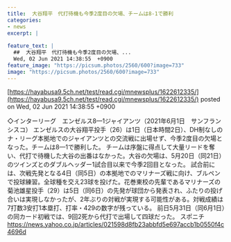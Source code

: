 ```yaml
---
title:  大谷翔平　代打待機も今季2度目の欠場、チームは8-1で勝利  
categories:
- news
excerpt: |
  
feature_text: |
  ##  大谷翔平　代打待機も今季2度目の欠場、...
  Wed, 02 Jun 2021 14:38:55  +0900
feature_image: "https://picsum.photos/2560/600?image=733"
image: "https://picsum.photos/2560/600?image=733"
---
```


[https://hayabusa9.5ch.net/test/read.cgi/mnewsplus/1622612335/](https://hayabusa9.5ch.net/test/read.cgi/mnewsplus/1622612335/)
posted on Wed, 02 Jun 2021 14:38:55  +0900

<!--more-->

◇インターリーグ　エンゼルス8—1ジャイアンツ（2021年6月1日　サンフランシスコ） エンゼルスの大谷翔平投手（26）は1日（日本時間2日）、DH制なしのナ・リーグ本拠地でのジャイアンツとの交流戦に出場せず、今季2度目の欠場となった。チームは8—1で勝利した。 チームは序盤に得点して大量リードを奪い、代打で待機した大谷の出番はなかった。大谷の欠場は、5月20日（同21日）のツインズとのダブルヘッダー1試合目以来で今季2回目となった。 試合前には、次戦先発となる4日（同5日）の本拠地でのマリナーズ戦に向け、ブルペンで投球練習。全球種を交え23球を投げた。花巻東校の先輩であるマリナーズの菊池雄星投手（29）は5日（同6日）の先発が球団から発表され、ふたりの投げ合いは実現しなかったが、2年ぶりの対戦が実現する可能性がある。対戦成績は7打数3安打1本塁打、打率・429の数字が残っている。 前日5月31日（同6月1日）の同カード初戦では、9回2死から代打で出場して四球だった。 スポニチ https://news.yahoo.co.jp/articles/021598d8fb23abbfd5e697accb1b0550f4c4696d
